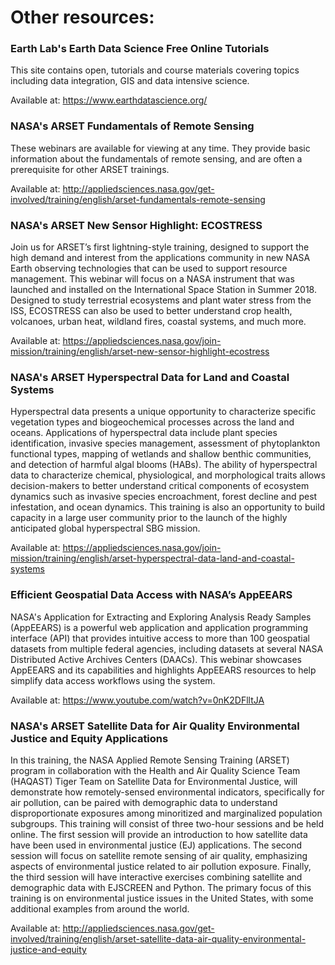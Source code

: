 # Other resources:

### Earth Lab's Earth Data Science Free Online Tutorials

This site contains open, tutorials and course materials covering topics including data integration, GIS and data intensive science. 

Available at: https://www.earthdatascience.org/

### NASA's ARSET Fundamentals of Remote Sensing 

These webinars are available for viewing at any time. They provide basic information about the fundamentals of remote sensing, and are often a prerequisite for other ARSET trainings. 

Available at: http://appliedsciences.nasa.gov/get-involved/training/english/arset-fundamentals-remote-sensing

### NASA's ARSET New Sensor Highlight: ECOSTRESS

Join us for ARSET’s first lightning-style training, designed to support the high demand and interest from the applications community in new NASA Earth observing technologies that can be used to support resource management. This webinar will focus on a NASA instrument that was launched and installed on the International Space Station in Summer 2018. Designed to study terrestrial ecosystems and plant water stress from the ISS, ECOSTRESS can also be used to better understand crop health, volcanoes, urban heat, wildland fires, coastal systems, and much more. 

Available at: https://appliedsciences.nasa.gov/join-mission/training/english/arset-new-sensor-highlight-ecostress

### NASA's ARSET Hyperspectral Data for Land and Coastal Systems

Hyperspectral data presents a unique opportunity to characterize specific vegetation types and biogeochemical processes across the land and oceans. Applications of hyperspectral data include plant species identification, invasive species management, assessment of phytoplankton functional types, mapping of wetlands and shallow benthic communities, and detection of harmful algal blooms (HABs). The ability of hyperspectral data to characterize chemical, physiological, and morphological traits allows decision-makers to better understand critical components of ecosystem dynamics such as invasive species encroachment, forest decline and pest infestation, and ocean dynamics. This training is also an opportunity to build capacity in a large user community prior to the launch of the highly anticipated global hyperspectral SBG mission. 

Available at: https://appliedsciences.nasa.gov/join-mission/training/english/arset-hyperspectral-data-land-and-coastal-systems

### Efficient Geospatial Data Access with NASA’s AppEEARS

NASA's Application for Extracting and Exploring Analysis Ready Samples (AppEEARS) is a powerful web application and application programming interface (API) that provides intuitive access to more than 100 geospatial datasets from multiple federal agencies, including datasets at several NASA Distributed Active Archives Centers (DAACs). This webinar showcases AppEEARS and its capabilities and highlights AppEEARS resources to help simplify data access workflows using the system.

Available at: https://www.youtube.com/watch?v=0nK2DFlltJA

### NASA's ARSET Satellite Data for Air Quality Environmental Justice and Equity Applications

In this training, the NASA Applied Remote Sensing Training (ARSET) program in collaboration with the Health and Air Quality Science Team (HAQAST) Tiger Team on Satellite Data for Environmental Justice, will demonstrate how remotely-sensed environmental indicators, specifically for air pollution, can be paired with demographic data to understand disproportionate exposures among minoritized and marginalized population subgroups. This training will consist of three two-hour sessions and be held online. The first session will provide an introduction to how satellite data have been used in environmental justice (EJ) applications. The second session will focus on satellite remote sensing of air quality, emphasizing aspects of environmental justice related to air pollution exposure. Finally, the third session will have interactive exercises combining satellite and demographic data with EJSCREEN and Python. The primary focus of this training is on environmental justice issues in the United States, with some additional examples from around the world.

Available at: http://appliedsciences.nasa.gov/get-involved/training/english/arset-satellite-data-air-quality-environmental-justice-and-equity
